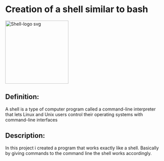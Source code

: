# Creation of a shell similar to bash

<img src="https://github.com/Angelos-Tsitsoli/Creation_Of_A_Shell/assets/79709259/44774765-73b2-4ce3-a361-91c175f5e99b" alt="Shell-logo svg" width="200"/>


## Definition:
A shell is a type of computer program called a command-line interpreter that lets Linux and Unix users control their operating systems with command-line interfaces

## Description:
In this project i created a program that works exactly like a shell. Basically by giving commands to the command line the shell works accordingly.


